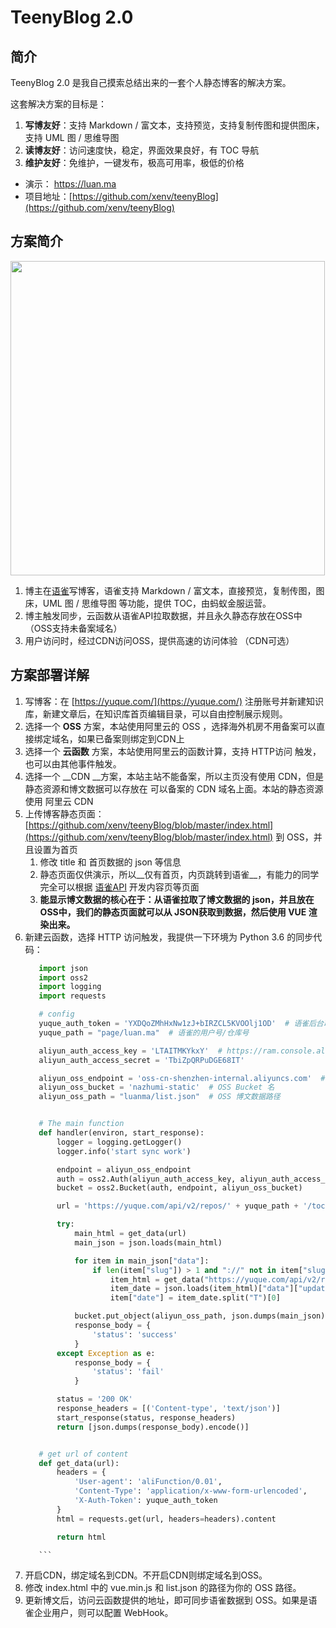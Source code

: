 # TeenyBlog 2.0

## 简介



TeenyBlog 2.0 是我自己摸索总结出来的一套个人静态博客的解决方案。

这套解决方案的目标是：

1. __写博友好__：支持 Markdown / 富文本，支持预览，支持复制传图和提供图床，支持 UML 图 / 思维导图
2. __读博友好__：访问速度快，稳定，界面效果良好，有 TOC 导航
3. __维护友好__：免维护，一键发布，极高可用率，极低的价格

* 演示： https://luan.ma
* 项目地址：[https://github.com/xenv/teenyBlog](https://github.com/xenv/teenyBlog)

## 方案简介




<div id="uepesa" data-type="puml" data-display="block" data-align="left" data-src="https://cdn.yuque.com/__puml/3a9061ee9ef48d6e93aaaabf849ced22.svg" data-width="503" data-height="390" data-text="%40startuml%0A%0Aautonumber%0A%0A%E5%8D%9A%E4%B8%BB%20-%3E%20%E8%AF%AD%E9%9B%80%3A%20%20%E5%86%99%E5%8D%9A%E5%AE%A2%20%0Aactivate%20%E8%AF%AD%E9%9B%80%0Adeactivate%20%E8%AF%AD%E9%9B%80%0A%0A%E5%8D%9A%E4%B8%BB%20-%3E%20%E4%BA%91%E5%87%BD%E6%95%B0%3A%20%E8%A7%A6%E5%8F%91%E5%90%8C%E6%AD%A5%0Aactivate%20%E4%BA%91%E5%87%BD%E6%95%B0%0A%E4%BA%91%E5%87%BD%E6%95%B0%20-%3E%20%E8%AF%AD%E9%9B%80%3A%20%E6%8B%89%E5%8F%96%E6%95%B0%E6%8D%AE%0Aactivate%20%E8%AF%AD%E9%9B%80%0A%E8%AF%AD%E9%9B%80%20-%3E%20%E4%BA%91%E5%87%BD%E6%95%B0%3A%20%E8%BF%94%E5%9B%9E%E6%95%B0%E6%8D%AE%0Adeactivate%20%E8%AF%AD%E9%9B%80%0A%E4%BA%91%E5%87%BD%E6%95%B0%20-%3E%20OSS%3A%20%E5%AD%98%E6%94%BE%E6%95%B0%E6%8D%AE%0Aactivate%20OSS%0Adeactivate%20OSS%0Adeactivate%20%E4%BA%91%E5%87%BD%E6%95%B0%0A%0ACDN%20-%3E%20OSS%3A%20%E7%BC%93%E5%AD%98%E6%95%B0%E6%8D%AE%0Aactivate%20OSS%0Adeactivate%20OSS%0A%0A%E7%94%A8%E6%88%B7%20-%3E%20CDN%3A%20%E5%B0%B1%E8%BF%91%E8%AE%BF%E9%97%AE%0A%0A%0A%40enduml"><img src="https://cdn.yuque.com/__puml/3a9061ee9ef48d6e93aaaabf849ced22.svg" width="503"/></div>


1. 博主在[语雀](https://yuque.com)写博客，语雀支持 Markdown / 富文本，直接预览，复制传图，图床，UML 图 / 思维导图 等功能，提供 TOC，由蚂蚁金服运营。
2. 博主触发同步，云函数从语雀API拉取数据，并且永久静态存放在OSS中（OSS支持未备案域名）
3. 用户访问时，经过CDN访问OSS，提供高速的访问体验  （CDN可选）


## 方案部署详解



1. 写博客：在 [https://yuque.com/](https://yuque.com/) 注册账号并新建知识库，新建文章后，在知识库首页编辑目录，可以自由控制展示规则。
2. 选择一个 __OSS__ 方案，本站使用阿里云的 OSS ，选择海外机房不用备案可以直接绑定域名，如果已备案则绑定到CDN上
3. 选择一个 __云函数__ 方案，本站使用阿里云的函数计算，支持 HTTP访问 触发，也可以由其他事件触发。
4. 选择一个 __CDN __方案，本站主站不能备案，所以主页没有使用 CDN，但是静态资源和博文数据可以存放在 可以备案的 CDN 域名上面。本站的静态资源使用 阿里云 CDN
5. 上传博客静态页面：[https://github.com/xenv/teenyBlog/blob/master/index.html](https://github.com/xenv/teenyBlog/blob/master/index.html) 到 OSS，并且设置为首页
    1. 修改 title 和 首页数据的 json 等信息
    2. 静态页面仅供演示，所以__仅有首页，内页跳转到语雀__，有能力的同学完全可以根据 [语雀API](https://yuque.com/yuque/developer)  开发内容页等页面
    3. __能显示博文数据的核心在于：从语雀拉取了博文数据的 json，并且放在OSS中，我们的静态页面就可以从 JSON获取到数据，然后使用 VUE 渲染出来。__
6. 新建云函数，选择 HTTP 访问触发，我提供一下环境为 Python 3.6 的同步代码：
     ```python
        import json
        import oss2
        import logging
        import requests

        # config
        yuque_auth_token = 'YXDQoZMhHxNw1zJ+bIRZCL5KVOOlj1OD'  # 语雀后台取得，可选
        yuque_path = "page/luan.ma"  # 语雀的用户号/仓库号

        aliyun_auth_access_key = 'LTAITMKYkxY'  # https://ram.console.aliyun.com/ 新建账号并授权 OSS 权限
        aliyun_auth_access_secret = 'TbiZpQRPuDGE68IT'

        aliyun_oss_endpoint = 'oss-cn-shenzhen-internal.aliyuncs.com'  # OSS 区域：https://help.aliyun.com/document_detail/31837.html
        aliyun_oss_bucket = 'nazhumi-static'  # OSS Bucket 名
        aliyun_oss_path = "luanma/list.json"  # OSS 博文数据路径


        # The main function
        def handler(environ, start_response):
            logger = logging.getLogger()
            logger.info('start sync work')

            endpoint = aliyun_oss_endpoint
            auth = oss2.Auth(aliyun_auth_access_key, aliyun_auth_access_secret)
            bucket = oss2.Bucket(auth, endpoint, aliyun_oss_bucket)

            url = 'https://yuque.com/api/v2/repos/' + yuque_path + '/toc'

            try:
                main_html = get_data(url)
                main_json = json.loads(main_html)

                for item in main_json["data"]:
                    if len(item["slug"]) > 1 and "://" not in item["slug"]:
                        item_html = get_data("https://yuque.com/api/v2/repos/" + yuque_path + "/docs/" + item["slug"])
                        item_date = json.loads(item_html)["data"]["updated_at"]
                        item["date"] = item_date.split("T")[0]

                bucket.put_object(aliyun_oss_path, json.dumps(main_json))
                response_body = {
                    'status': 'success'
                }
            except Exception as e:
                response_body = {
                    'status': 'fail'
                }

            status = '200 OK'
            response_headers = [('Content-type', 'text/json')]
            start_response(status, response_headers)
            return [json.dumps(response_body).encode()]


        # get url of content
        def get_data(url):
            headers = {
                'User-agent': 'aliFunction/0.01',
                'Content-Type': 'application/x-www-form-urlencoded',
                'X-Auth-Token': yuque_auth_token
            }
            html = requests.get(url, headers=headers).content

            return html

        ```
7. 开启CDN，绑定域名到CDN。不开启CDN则绑定域名到OSS。
8. 修改 index.html 中的 vue.min.js 和 list.json 的路径为你的 OSS 路径。
9. 更新博文后，访问云函数提供的地址，即可同步语雀数据到 OSS。如果是语雀企业用户，则可以配置 WebHook。